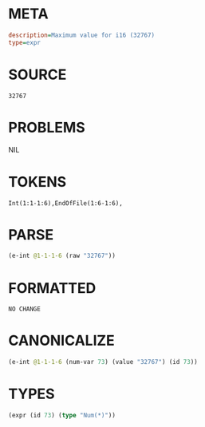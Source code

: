 # META
~~~ini
description=Maximum value for i16 (32767)
type=expr
~~~
# SOURCE
~~~roc
32767
~~~
# PROBLEMS
NIL
# TOKENS
~~~zig
Int(1:1-1:6),EndOfFile(1:6-1:6),
~~~
# PARSE
~~~clojure
(e-int @1-1-1-6 (raw "32767"))
~~~
# FORMATTED
~~~roc
NO CHANGE
~~~
# CANONICALIZE
~~~clojure
(e-int @1-1-1-6 (num-var 73) (value "32767") (id 73))
~~~
# TYPES
~~~clojure
(expr (id 73) (type "Num(*)"))
~~~